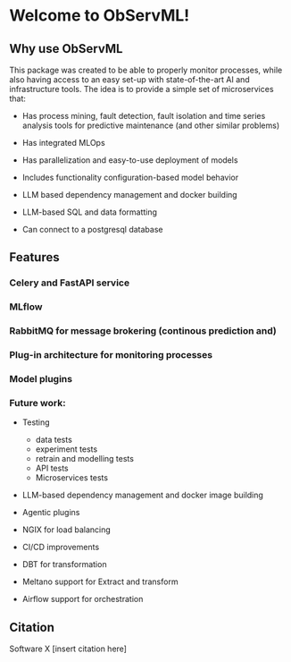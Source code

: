 # Welcome to ObServML!

## Why use ObServML

This package was created to be able to properly monitor processes, while also having access to an easy set-up with state-of-the-art AI and infrastructure tools. The idea is to provide a simple set of microservices that:

- Has process mining, fault detection, fault isolation and time series analysis tools for predictive maintenance (and other similar problems)
- Has integrated MLOps
- Has parallelization and easy-to-use deployment of models

- Includes functionality configuration-based model behavior
- LLM based dependency management and docker building
- LLM-based SQL and data formatting
- Can connect to a postgresql database 



## Features

### Celery and FastAPI service

### MLflow

### RabbitMQ for message brokering (continous prediction and)



### Plug-in architecture for monitoring processes


### Model plugins


    
### Future work:
- Testing
    - data tests
    - experiment tests
    - retrain and modelling tests
    - API tests
    - Microservices tests
- LLM-based dependency management and docker image building
- Agentic plugins
- NGIX for load balancing
- CI/CD improvements

- DBT for transformation
- Meltano support for Extract and transform
- Airflow support for orchestration

## Citation
Software X
[insert citation here]
